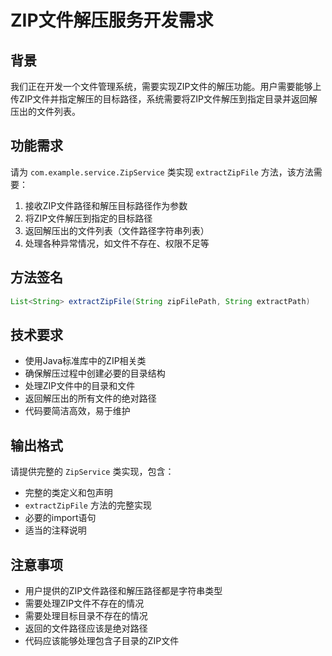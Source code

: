 # ZIP文件解压服务开发需求

## 背景

我们正在开发一个文件管理系统，需要实现ZIP文件的解压功能。用户需要能够上传ZIP文件并指定解压的目标路径，系统需要将ZIP文件解压到指定目录并返回解压出的文件列表。

## 功能需求

请为 `com.example.service.ZipService` 类实现 `extractZipFile` 方法，该方法需要：

1. 接收ZIP文件路径和解压目标路径作为参数
2. 将ZIP文件解压到指定的目标路径
3. 返回解压出的文件列表（文件路径字符串列表）
4. 处理各种异常情况，如文件不存在、权限不足等

## 方法签名

```java
List<String> extractZipFile(String zipFilePath, String extractPath)
```

## 技术要求

- 使用Java标准库中的ZIP相关类
- 确保解压过程中创建必要的目录结构
- 处理ZIP文件中的目录和文件
- 返回解压出的所有文件的绝对路径
- 代码要简洁高效，易于维护

## 输出格式

请提供完整的 `ZipService` 类实现，包含：
- 完整的类定义和包声明
- `extractZipFile` 方法的完整实现
- 必要的import语句
- 适当的注释说明

## 注意事项

- 用户提供的ZIP文件路径和解压路径都是字符串类型
- 需要处理ZIP文件不存在的情况
- 需要处理目标目录不存在的情况
- 返回的文件路径应该是绝对路径
- 代码应该能够处理包含子目录的ZIP文件 